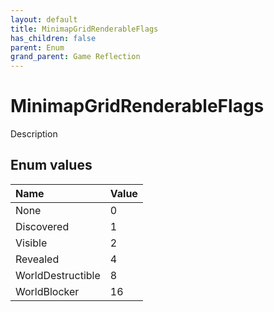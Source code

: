 ```yaml
---
layout: default
title: MinimapGridRenderableFlags
has_children: false
parent: Enum
grand_parent: Game Reflection
---
```

# MinimapGridRenderableFlags
Description 

## Enum values

| Name | Value |
|:----------|:--------------|
| None | 0 |
| Discovered | 1 |
| Visible | 2 |
| Revealed | 4 |
| WorldDestructible | 8 |
| WorldBlocker | 16 |

